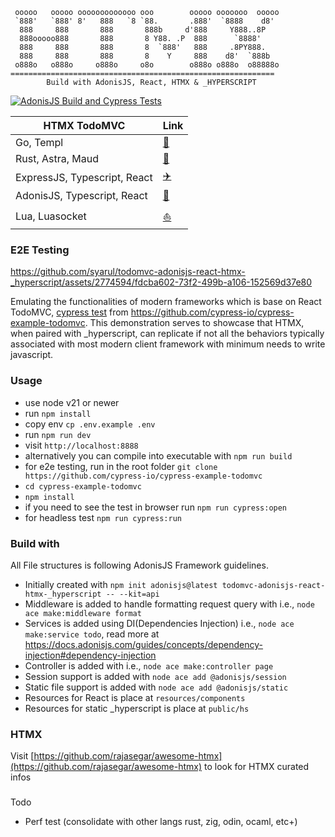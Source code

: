 
     ooooo   ooooo ooooooooooooo ooo        ooooo ooooooo  ooooo 
     `888'   `888' 8'   888   `8 `88.       .888'  `8888    d8'  
      888     888       888       888b     d'888     Y888..8P    
      888ooooo888       888       8 Y88. .P  888      `8888'     
      888     888       888       8  `888'   888     .8PY888.    
      888     888       888       8    Y     888    d8'  `888b   
     o888o   o888o     o888o     o8o        o888o o888o  o88888o
    ===========================================================
            Build with AdonisJS, React, HTMX & _HYPERSCRIPT
[![AdonisJS Build and Cypress Tests](https://github.com/syarul/todomvc-adonisjs-react-htmx-_hyperscript/actions/workflows/adonisjs.yml/badge.svg)](https://github.com/syarul/todomvc-adonisjs-react-htmx-_hyperscript/actions/workflows/adonisjs.yml)

| HTMX TodoMVC           | Link                                             |
| ---------------------- | ------------------------------------------------ |
| Go, Templ              | [🌄](https://github.com/syarul/todomvc-go-templ-htmx-_hyperscript)|
| Rust, Astra, Maud      | [🌠](https://github.com/syarul/todomvc-rust-astra-maud-htmx-_hyperscript)|
| ExpressJS, Typescript, React     | [✈️](https://github.com/syarul/htmx-todomvc)|
| AdonisJS, Typescript, React    | [🎡](https://github.com/syarul/todomvc-adonisjs-react-htmx-_hyperscript)|
| Lua, Luasocket             | [⛵](https://github.com/syarul/todomvc-lua-luasocket-htmx-_hyperscript)|

### E2E Testing


https://github.com/syarul/todomvc-adonisjs-react-htmx-_hyperscript/assets/2774594/fdcba602-73f2-499b-a106-152569d37e80


Emulating the functionalities of modern frameworks which is base on React TodoMVC, [cypress test](https://github.com/syarul/todomvc-adonisjs-react-htmx-_hyperscript/actions/runs/7412273948/job/20168687544) from https://github.com/cypress-io/cypress-example-todomvc. This demonstration serves to showcase that HTMX, when paired with _hyperscript, can replicate if not all the behaviors typically associated with most modern client framework with minimum needs to write javascript.

### Usage
- use node v21 or newer
- run `npm install`
- copy env `cp .env.example .env`
- run `npm run dev`
- visit `http://localhost:8888`
- alternatively you can compile into executable with `npm run build`
- for e2e testing, run in the root folder `git clone https://github.com/cypress-io/cypress-example-todomvc`
- `cd cypress-example-todomvc`
- `npm install`
- if you need to see the test in browser run `npm run cypress:open`
- for headless test `npm run cypress:run`

### Build with
All File structures is following AdonisJS Framework guidelines.
- Initially created with `npm init adonisjs@latest todomvc-adonisjs-react-htmx-_hyperscript -- --kit=api`
- Middleware is added to handle formatting request query with i.e., `node ace make:middleware format`
- Services is added using DI(Dependencies Injection) i.e., `node ace make:service todo`, read more at https://docs.adonisjs.com/guides/concepts/dependency-injection#dependency-injection
- Controller is added with i.e., `node ace make:controller page`
- Session support is added with `node ace add @adonisjs/session`
- Static file support is added with `node ace add @adonisjs/static`
- Resources for React is place at `resources/components`
- Resources for static _hyperscript is place at `public/hs`

### HTMX
Visit [https://github.com/rajasegar/awesome-htmx](https://github.com/rajasegar/awesome-htmx) to look for HTMX curated infos

###
Todo
- Perf test (consolidate with other langs rust, zig, odin, ocaml, etc+)